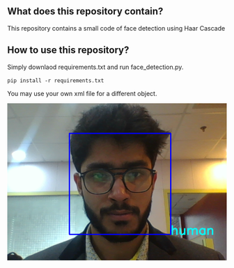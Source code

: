 ## What does this repository contain?
This repository contains a small code of face detection using Haar Cascade

## How to use this repository?
Simply downlaod requirements.txt and run face_detection.py.

	pip install -r requirements.txt

You may use your own xml file for a different object.

![alt text](https://github.com/shivekchhabra/face_detection/blob/master/Output.png)

